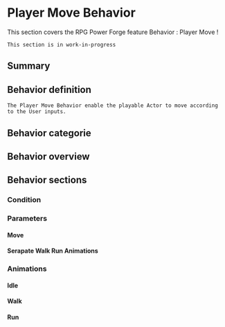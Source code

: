 # Player Move Behavior
This section covers the RPG Power Forge feature Behavior : Player Move !

```admonish warning title="Working, working ..."
This section is in work-in-progress
```

## Summary

## Behavior definition
```admonish summary title="Player Move Behavior"
The Player Move Behavior enable the playable Actor to move according to the User inputs.
```

## Behavior categorie

## Behavior overview

## Behavior sections

### Condition

### Parameters

#### Move

#### Serapate Walk Run Animations

### Animations

#### Idle

#### Walk

#### Run
